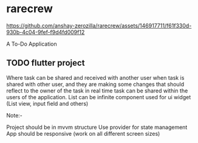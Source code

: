 # rarecrew





https://github.com/anshay-zerozilla/rarecrew/assets/146917711/f61f330d-930b-4c04-9fef-f9d4fd009f12


A To-Do Application

## TODO flutter project

Where task can be shared and received with another user
when task is shared with other user, and they are making some changes that should reflect to the owner of the task in real time
task can be shared within the users of the application.
List can be infinite
component used for ui widget (List view, input field and others)
 

Note:-

Project should be in mvvm structure
Use provider for state management
App should be responsive (work on all different screen sizes)
